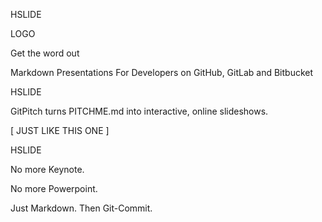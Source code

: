 HSLIDE

LOGO

Get the word out


Markdown Presentations For Developers 
on 
GitHub, GitLab and Bitbucket

HSLIDE

GitPitch turns PITCHME.md into interactive, online slideshows.


[ JUST LIKE THIS ONE ]

HSLIDE

No more Keynote.

No more Powerpoint.



Just Markdown. Then Git-Commit.